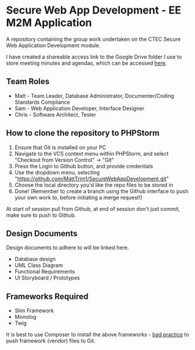 # Secure Web App Development - EE M2M Application
A repository containing the group work undertaken on the CTEC Secure Web Application Development module.

I have created a shareable access link to the Google Drive folder I use to store meeting minutes and agendas, which can be accessed [here](https://drive.google.com/drive/folders/18-qv8AAqF4cBpPe917nxqpsmGAcsRP7r?usp=sharing "Google Drive - Team Meetings").

## Team Roles
+ Matt - Team Leader, Database Administrator, Documenter/Coding Standards Compliance
+ Sam - Web Application Developer, Interface Designer
+ Chris - Software Architect, Tester

## How to  clone the repository to PHPStorm
1. Ensure that Git is installed on your PC
2. Navigate to the VCS context menu within PHPStorm, and select "Checkout from Version Control" -> "Git"
3. Press the Login to Github button, and provide credentials
4. Use the dropdown menu, selecting "https://github.com/MattTrim1/SecureWebAppDevelopment.git"
5. Choose the local directory you'd like the repo files to be stored in
6. Done! (Remember to create a branch using the Github interface to push your own work to, before initiating a merge request!)

At start of session pull from Github, at end of session don't just commit, make sure to push to Github.

## Design Documents
Design documents to adhere to will be linked here.
+ Database design
+ UML Class Diagram
+ Functional Requirements
+ UI Storyboard / Prototypes

## Frameworks Required
+ Slim Framework
+ Monolog
+ Twig 

It is best to use Composer to install the above frameworks - [bad practice](https://getcomposer.org/doc/faqs/should-i-commit-the-dependencies-in-my-vendor-directory.md "Composer - Should I commit dependencies?") to push framework (vendor) files to Git. 
